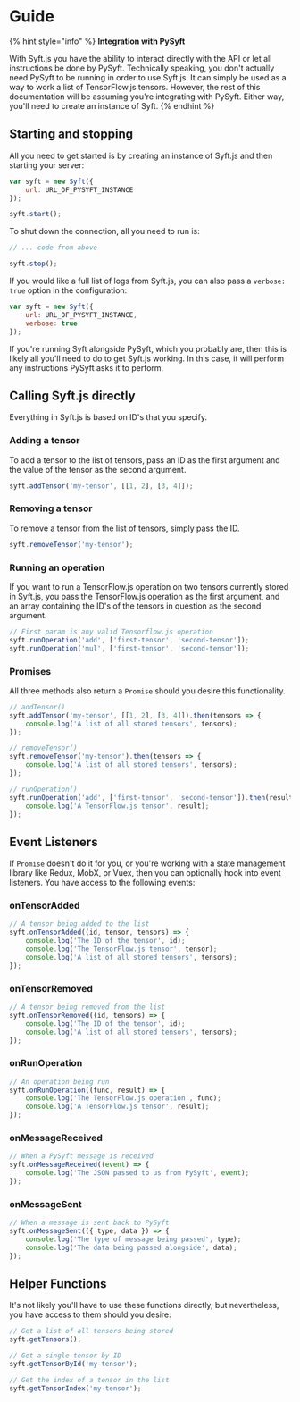 # Guide

{% hint style="info" %}
**Integration with PySyft**

With Syft.js you have the ability to interact directly with the API or let all instructions be done by PySyft. Technically speaking, you don't actually need PySyft to be running in order to use Syft.js. It can simply be used as a way to work a list of TensorFlow.js tensors. However, the rest of this documentation will be assuming you're integrating with PySyft. Either way, you'll need to create an instance of Syft.
{% endhint %}

## Starting and stopping

All you need to get started is by creating an instance of Syft.js and then starting your server:

```javascript
var syft = new Syft({
    url: URL_OF_PYSYFT_INSTANCE
});

syft.start();
```

To shut down the connection, all you need to run is:

```javascript
// ... code from above

syft.stop();
```

If you would like a full list of logs from Syft.js, you can also pass a `verbose: true` option in the configuration:

```javascript
var syft = new Syft({
    url: URL_OF_PYSYFT_INSTANCE,
    verbose: true
});
```

If you're running Syft alongside PySyft, which you probably are, then this is likely all you'll need to do to get Syft.js working. In this case, it will perform any instructions PySyft asks it to perform.

## Calling Syft.js directly

Everything in Syft.js is based on ID's that you specify.

### Adding a tensor

To add a tensor to the list of tensors, pass an ID as the first argument and the value of the tensor as the second argument.

```javascript
syft.addTensor('my-tensor', [[1, 2], [3, 4]]);
```

### Removing a tensor

To remove a tensor from the list of tensors, simply pass the ID.

```javascript
syft.removeTensor('my-tensor');
```

### Running an operation

If you want to run a TensorFlow.js operation on two tensors currently stored in Syft.js, you pass the TensorFlow.js operation as the first argument, and an array containing the ID's of the tensors in question as the second argument.

```javascript
// First param is any valid Tensorflow.js operation
syft.runOperation('add', ['first-tensor', 'second-tensor']);
syft.runOperation('mul', ['first-tensor', 'second-tensor']);
```

### Promises

All three methods also return a `Promise` should you desire this functionality.

```javascript
// addTensor()
syft.addTensor('my-tensor', [[1, 2], [3, 4]]).then(tensors => {
    console.log('A list of all stored tensors', tensors);
});

// removeTensor()
syft.removeTensor('my-tensor').then(tensors => {
    console.log('A list of all stored tensors', tensors);
});

// runOperation()
syft.runOperation('add', ['first-tensor', 'second-tensor']).then(result => {
    console.log('A TensorFlow.js tensor', result);
});
```

## Event Listeners

If `Promise` doesn't do it for you, or you're working with a state management library like Redux, MobX, or Vuex, then you can optionally hook into event listeners. You have access to the following events:

### onTensorAdded

```javascript
// A tensor being added to the list
syft.onTensorAdded((id, tensor, tensors) => {
    console.log('The ID of the tensor', id);
    console.log('The TensorFlow.js tensor', tensor);
    console.log('A list of all stored tensors', tensors);
});
```

### onTensorRemoved

```javascript
// A tensor being removed from the list
syft.onTensorRemoved((id, tensors) => {
    console.log('The ID of the tensor', id);
    console.log('A list of all stored tensors', tensors);
});
```

### onRunOperation

```javascript
// An operation being run
syft.onRunOperation((func, result) => {
    console.log('The TensorFlow.js operation', func);
    console.log('A TensorFlow.js tensor', result);
});
```

### onMessageReceived

```javascript
// When a PySyft message is received
syft.onMessageReceived((event) => {
    console.log('The JSON passed to us from PySyft', event);
});
```

### onMessageSent

```javascript
// When a message is sent back to PySyft
syft.onMessageSent(({ type, data }) => {
    console.log('The type of message being passed', type);
    console.log('The data being passed alongside', data);
});
```

## Helper Functions

It's not likely you'll have to use these functions directly, but nevertheless, you have access to them should you desire:

```javascript
// Get a list of all tensors being stored
syft.getTensors();

// Get a single tensor by ID
syft.getTensorById('my-tensor');

// Get the index of a tensor in the list
syft.getTensorIndex('my-tensor');
```

